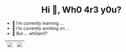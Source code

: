 <!--
**idk-wh0am1/idk-wh0am1** is a ✨ _special_ ✨ repository because its `README.md` (this file) appears on your GitHub profile.
### Hi there 👋

Here are some ideas to get you started:

- 🔭 I’m currently working on ...
- 🌱 I’m currently learning ...
- 👯 I’m looking to collaborate on ...
- 🤔 I’m looking for help with ...
- 💬 Ask me about ...
- 📫 How to reach me: ...
- 😄 Pronouns: ...
- ⚡ Fun fact: ...
-->

<h1 align="center">Hi 👋, Wh0 4r3 y0u?</h1>

- 🌱 I’m currently learning ...
- 🔭 I’m currently working on ...
- 🤔 But ... wh0am1?

| <img src="https://github-readme-stats.vercel.app/api?username=idk-wh0am1&show_icons=true&include_all_commits=true&theme=transparent&hide_border=true"> | <img src="https://github-readme-stats.vercel.app/api/top-langs/?username=idk-wh0am1&layout=compact&theme=transparent&hide_border=true"> |
| ------------- | ------------- |
